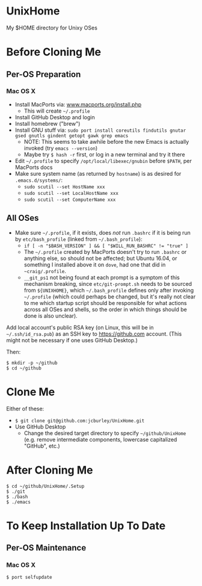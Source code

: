 # UnixHome
My $HOME directory for Unixy OSes

# Before Cloning Me

## Per-OS Preparation
### Mac OS X
- Install MacPorts via: www.macports.org/install.php
  - This will create `~/.profile`
- Install GitHub Desktop and login
- Install homebrew ("brew")
- Install GNU stuff via:
    `sudo port install coreutils findutils gnutar gsed gnutls gindent getopt gawk grep emacs`
  - NOTE: This seems to take awhile before the new Emacs is actually invoked (try `emacs --version`)
  - Maybe try `$ hash -r` first, or log in a new terminal and try it there
- Edit `~/.profile` to specify `/opt/local/libexec/gnubin` before `$PATH`, per MacPorts docs
- Make sure system name (as returned by `hostname`) is as desired for `.emacs.d/systems/`:
  - `sudo scutil --set HostName xxx`
  - `sudo scutil --set LocalHostName xxx`
  - `sudo scutil --set ComputerName xxx`

## All OSes
- Make sure `~/.profile`, if it exists, does *not* run `.bashrc` if it is being run by `etc/bash_profile` (linked from `~/.bash_profile`):
  - `if [ -n "$BASH_VERSION" ] && [ "$WILL_RUN_BASHRC" != "true" ]`
  - The `~/.profile` created by MacPorts doesn't try to run `.bashrc` or anything else, so should not be affected; but Ubuntu 16.04, or something I installed above it on `dove`, had one that did in `~craig/.profile`.
  - `__git_ps1` not being found at each prompt is a symptom of this mechanism breaking, since `etc/git-prompt.sh` needs to be sourced from `${UNIXHOME}`, which `~/.bash_profile` defines only after invoking `~/.profile` (which could perhaps be changed, but it's really not clear to me which startup script should be responsible for what actions across all OSes and shells, so the order in which things should be done is also unclear).

Add local account's public RSA key (on Linux, this will be in `~/.ssh/id_rsa.pub`) as an SSH key to https://github.com account. (This might not be necessary if one uses GitHub Desktop.)

Then:
```
$ mkdir -p ~/github
$ cd ~/github
```

# Clone Me

Either of these:
- `$ git clone git@github.com:jcburley/UnixHome.git`
- Use GitHub Desktop
  - Change the desired target directory to specify `~/github/UnixHome` (e.g. remove intermediate components, lowercase capitalized "GitHub", etc.)

# After Cloning Me
```
$ cd ~/github/UnixHome/.Setup
$ ./git
$ ./bash
$ ./emacs
```

# To Keep Installation Up To Date

## Per-OS Maintenance
### Mac OS X
```
$ port selfupdate
```

